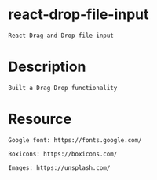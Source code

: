 # react-drop-file-input

    React Drag and Drop file input

# Description

    Built a Drag Drop functionality 
# Resource

    Google font: https://fonts.google.com/

    Boxicons: https://boxicons.com/

    Images: https://unsplash.com/
